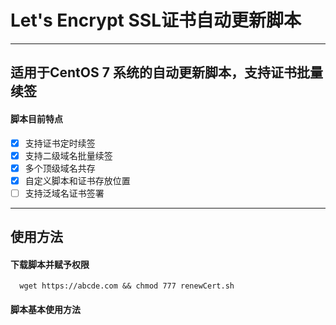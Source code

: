 # Let's Encrypt SSL证书自动更新脚本
---
## 适用于CentOS 7 系统的自动更新脚本，支持证书批量续签
#### 脚本目前特点
- [x] 支持证书定时续签
- [x] 支持二级域名批量续签
- [x] 多个顶级域名共存
- [x] 自定义脚本和证书存放位置
- [ ] 支持泛域名证书签署
---
## 使用方法
#### 下载脚本并赋予权限
      wget https://abcde.com && chmod 777 renewCert.sh
#### 脚本基本使用方法
